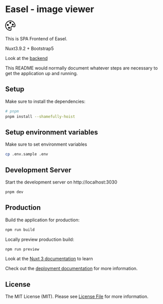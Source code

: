 # Easel - image viewer

![alt text](https://github.com/asip/easel-front/blob/main/public/palette.svg)

This is SPA Frontend of Easel.

Nuxt3.9.2 + Bootstrap5

Look at the [backend](https://github.com/asip/easel-back)

This README would normally document whatever steps are necessary to get the
application up and running.

## Setup

Make sure to install the dependencies:

```bash
# pnpm
pnpm install --shamefully-hoist
```

## Setup environment variables

Make sure to set environment variables

```bash
cp .env.sample .env
```

## Development Server

Start the development server on http://localhost:3030

```bash
pnpm dev
```

## Production

Build the application for production:

```bash
npm run build
```

Locally preview production build:

```bash
npm run preview
```

Look at the [Nuxt 3 documentation](https://nuxt.com/docs/getting-started/introduction) to learn 

Check out the [deployment documentation](https://nuxt.com/docs/getting-started/deployment) for more information.

## License

The MIT License (MIT). Please see [License File](https://github.com/asip/easel-front/blob/main/LICENSE-MIT.txt) for more information.
